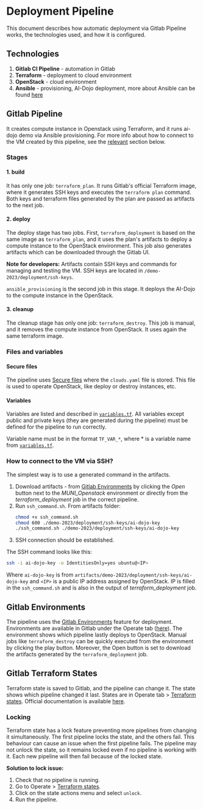 # Deployment Pipeline
This document describes how automatic deployment via Gitlab Pipeline works, the technologies used, and how it is configured.

## Technologies
1. **Gitlab CI Pipeline** - automation in Gitlab
2. **Terraform** - deployment to cloud environment
3. **OpenStack** - cloud environment
4. **Ansible** - provisioning, AI-Dojo deployment, more about Ansible can be found [here](../README.md#automatic-deployment-using-ansible)

## Gitlab Pipeline
It creates compute instance in Openstack using Terraform, and it runs ai-dojo demo via Ansible provisioning. For more info about how to connect to the VM created by this pipeline, see the [relevant](#how-to-connect-to-the-vm-via-ssh) section below.
### Stages
#### 1. build
It has only one job: `terraform_plan`. It runs Gitlab's official Terraform image, where it generates SSH keys and executes the `terraform plan` command. Both keys and terraform files generated by the plan are passed as artifacts to the next job.

#### 2. deploy
The deploy stage has two jobs. First, `terraform_deployment` is based on the same image as `terraform_plan`, and it uses the plan's artifacts to deploy a compute instance to the OpenStack environment. This job also generates artifacts which can be downloaded through the Gitlab UI.

**Note for developers:** Artifacts contain SSH keys and commands for managing and testing the VM. SSH keys are located in `/demo-2023/deployment/ssh-keys`.

`ansible_provisioning` is the second job in this stage. It deploys the AI-Dojo to the compute instance in the OpenStack.

#### 3. cleanup
The cleanup stage has only one job: `terraform_destroy`. This job is manual, and it removes the compute instance from OpenStack. It uses again the same terraform image.

### Files and variables
#### Secure files
The pipeline uses [Secure files](https://gitlab.ics.muni.cz/help/ci/secure_files/index) where the `clouds.yaml` file is stored. This file is used to operate OpenStack, like deploy or destroy instances, etc.

#### Variables
Variables are listed and described in [`variables.tf`](./variables.tf). All variables except public and private keys (they are generated during the pipeline) must be defined for the pipeline to run correctly.

Variable name must be in the format `TF_VAR_*`, where * is a variable name from [`variables.tf`](./variables.tf).

### How to connect to the VM via SSH?
The simplest way is to use a generated command in the artifacts.
1. Download artifacts - from [Gitlab Environments](https://gitlab.ics.muni.cz/ai-dojo/ai-dojo/-/environments) by clicking the *Open* button next to the *MUNI_Openstack* environment or directly from the *terraform_deployment* job in the correct pipeline.
2. Run `ssh_command.sh`. From artifacts folder:
    ```bash
    chmod +x ssh_command.sh
    chmod 600 ./demo-2023/deployment/ssh-keys/ai-dojo-key
    ./ssh_command.sh ./demo-2023/deployment/ssh-keys/ai-dojo-key
    ```
3. SSH connection should be established.

The SSH command looks like this:
```bash
ssh -i ai-dojo-key -o IdentitiesOnly=yes ubuntu@<IP>
```
Where `ai-dojo-key` is from `artifacts/demo-2023/deployment/ssh-keys/ai-dojo-key` and `<IP>` is a public IP address assigned by OpenStack. IP is filled in the `ssh_command.sh` and is also in the output of *terraform_deployment* job.

## Gitlab Environments
The pipeline uses the [Gitlab Environments](https://docs.gitlab.com/ee/ci/environments/) feature for deployment. Environments are available in Gitlab under the Operate tab ([here](https://gitlab.ics.muni.cz/ai-dojo/ai-dojo/-/environments)). The environment shows which pipeline lastly deploys to OpenStack. Manual jobs like `terraform_destroy` can be quickly executed from the environment by clicking the play button. Moreover, the Open button is set to download the artifacts generated by the `terraform_deployment` job.

## Gitlab Terraform States
Terraform state is saved to Gitlab, and the pipeline can change it. The state shows which pipeline changed it last. States are in Operate tab > [Terraform states](https://gitlab.ics.muni.cz/ai-dojo/ai-dojo/-/terraform). Official documentation is available [here](https://docs.gitlab.com/ee/user/infrastructure/iac/terraform_state.html).

### Locking
Terraform state has a lock feature preventing more pipelines from changing it simultaneously. The first pipeline locks the state, and the others fail. This behaviour can cause an issue when the first pipeline fails. The pipeline may not unlock the state, so it remains locked even if no pipeline is working with it. Each new pipeline will then fail because of the locked state.

**Solution to lock issue:**
1. Check that no pipeline is running.
2. Go to Operate > [Terraform states](https://gitlab.ics.muni.cz/ai-dojo/ai-dojo/-/terraform).
3. Click on the state actions menu and select `unlock`.
4. Run the pipeline.

